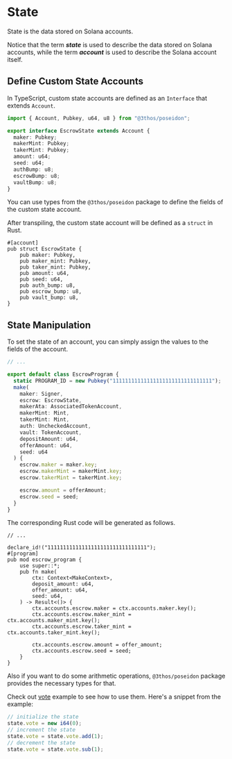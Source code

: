 # State

State is the data stored on Solana accounts.

Notice that the term **_state_** is used to describe the data stored on Solana accounts, while the term **_account_** is used to describe the Solana account itself.

## Define Custom State Accounts

In TypeScript, custom state accounts are defined as an `Interface` that extends `Account`.

```typescript
import { Account, Pubkey, u64, u8 } from "@3thos/poseidon";

export interface EscrowState extends Account {
  maker: Pubkey;
  makerMint: Pubkey;
  takerMint: Pubkey;
  amount: u64;
  seed: u64;
  authBump: u8;
  escrowBump: u8;
  vaultBump: u8;
}
```

You can use types from the `@3thos/poseidon` package to define the fields of the custom state account.

After transpiling, the custom state account will be defined as a `struct` in Rust.

```rust,ignore
#[account]
pub struct EscrowState {
    pub maker: Pubkey,
    pub maker_mint: Pubkey,
    pub taker_mint: Pubkey,
    pub amount: u64,
    pub seed: u64,
    pub auth_bump: u8,
    pub escrow_bump: u8,
    pub vault_bump: u8,
}
```

## State Manipulation

To set the state of an account, you can simply assign the values to the fields of the account.

```typescript
// ...

export default class EscrowProgram {
  static PROGRAM_ID = new Pubkey("11111111111111111111111111111111");
  make(
    maker: Signer,
    escrow: EscrowState,
    makerAta: AssociatedTokenAccount,
    makerMint: Mint,
    takerMint: Mint,
    auth: UncheckedAccount,
    vault: TokenAccount,
    depositAmount: u64,
    offerAmount: u64,
    seed: u64
  ) {
    escrow.maker = maker.key;
    escrow.makerMint = makerMint.key;
    escrow.takerMint = takerMint.key;

    escrow.amount = offerAmount;
    escrow.seed = seed;
  }
}
```

The corresponding Rust code will be generated as follows.

```rust,ignore
// ...

declare_id!("11111111111111111111111111111111");
#[program]
pub mod escrow_program {
    use super::*;
    pub fn make(
        ctx: Context<MakeContext>,
        deposit_amount: u64,
        offer_amount: u64,
        seed: u64,
    ) -> Result<()> {
        ctx.accounts.escrow.maker = ctx.accounts.maker.key();
        ctx.accounts.escrow.maker_mint = ctx.accounts.maker_mint.key();
        ctx.accounts.escrow.taker_mint = ctx.accounts.taker_mint.key();

        ctx.accounts.escrow.amount = offer_amount;
        ctx.accounts.escrow.seed = seed;
    }
}
```

Also if you want to do some arithmetic operations, `@3thos/poseidon` package provides the necessary types for that.

Check out [vote](https://github.com/3uild-3thos/poseidon/blob/master/examples/vote/typescript/vote.ts) example to see how to use them. Here's a snippet from the example:

```typescript
// initialize the state
state.vote = new i64(0);
// increment the state
state.vote = state.vote.add(1);
// decrement the state
state.vote = state.vote.sub(1);
```
